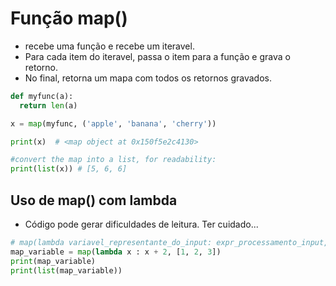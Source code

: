 # Função map()
- recebe uma função e recebe um iteravel.
- Para cada item do iteravel, passa o item para a função e grava o retorno.
- No final, retorna um mapa com todos os retornos gravados.
```python
def myfunc(a):
  return len(a)

x = map(myfunc, ('apple', 'banana', 'cherry'))

print(x)  # <map object at 0x150f5e2c4130>

#convert the map into a list, for readability:
print(list(x)) # [5, 6, 6]
```

## Uso de map() com lambda
- Código pode gerar dificuldades de leitura. Ter cuidado...
```python 
# map(lambda variavel_representante_do_input: expr_processamento_input, iteravel_com_os_inputs_a_serem_usados)
map_variable = map(lambda x : x + 2, [1, 2, 3])
print(map_variable)
print(list(map_variable))
```
